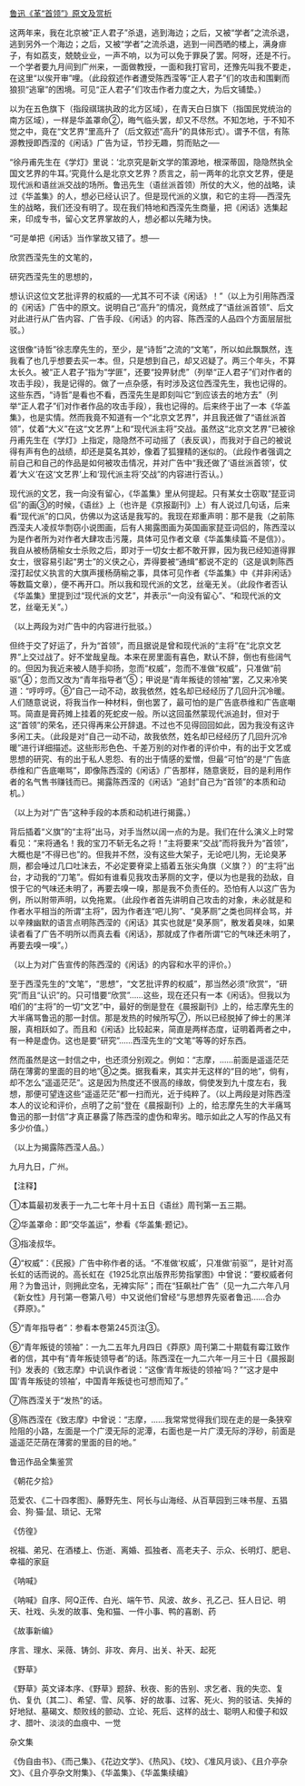 [鲁迅《革“首领”》原文及赏析](https://www.vrrw.net/wx/7782.html)

这两年来，我在北京被“正人君子”杀退，逃到海边；之后，又被“学者”之流杀退，逃到另外一个海边；之后，又被“学者”之流杀退，逃到一间西晒的楼上，满身痱子，有如荔支，兢兢业业，一声不响，以为可以免于罪戾了罢。阿呀，还是不行。一个学者要九月间到广州来，一面做教授，一面和我打官司，还豫先叫我不要走，在这里“以俟开审”哩。（此段叙述作者遭受陈西滢等“正人君子”们的攻击和围剿而狼狈“逃窜”的困境。可见“正人君子”们攻击作者力度之大，为后文铺垫。）



以为在五色旗下（指段祺瑞执政的北方区域），在青天白日旗下（指国民党统治的南方区域），一样是华盖罩命②，晦气临头罢，却又不尽然。不知怎地，于不知不觉之中，竟在“文艺界”里高升了（后文叙述“高升”的具体形式）。谓予不信，有陈源教授即西滢的《闲话》广告为证，节抄无趣，剪而贴之──

“徐丹甫先生在《学灯》里说：‘北京究是新文学的策源地，根深蒂固，隐隐然执全国文艺界的牛耳。’究竟什么是北京文艺界？质言之，前一两年的北京文艺界，便是现代派和语丝派交战的场所。鲁迅先生（语丝派首领）所仗的大义，他的战略，读过《华盖集》的人，想必已经认识了。但是现代派的义旗，和它的主将──西滢先生的战略，我们还没有明了。现在我们特地和西滢先生商量，把《闲话》选集起来，印成专书，留心文艺界掌故的人，想必都以先睹为快。

“可是单把《闲话》当作掌故又错了。想──

欣赏西滢先生的文笔的，

研究西滢先生的思想的，

想认识这位文艺批评界的权威的──尤其不可不读《闲话》！”（以上为引用陈西滢的《闲话》广告中的原文。说明自己“高升”的情况，竟然成了“语丝派首领”、后文对此进行从广告内容、广告手段、《闲话》的内容、陈西滢的人品四个方面层层批驳。）

这很像“诗哲”徐志摩先生的，至少，是“诗哲”之流的“文笔”，所以如此飘飘然，连我看了也几乎想要去买一本。但，只是想到自己，却又迟疑了。两三个年头，不算太长久。被“正人君子”指为“学匪”，还要“投畀豺虎”（列举“正人君子”们对作者的攻击手段），我是记得的。做了一点杂感，有时涉及这位西滢先生，我也记得的。这些东西，“诗哲”是看也不看，西滢先生是即刻叫它“到应该去的地方去”（列举“正人君子”们对作者作品的攻击手段），我也记得的。后来终于出了一本《华盖集》，也是实情。然而我竟不知道有一个“北京文艺界”，并且我还做了“语丝派首领”，仗着“大义”在这“文艺界”上和“现代派主将”交战。虽然这“北京文艺界”已被徐丹甫先生在《学灯》上指定，隐隐然不可动摇了（表反讽），而我对于自己的被说得有声有色的战绩，却还是莫名其妙，像着了狐狸精的迷似的。（此段作者强调之前自己和自己的作品是如何被攻击情况，并对广告中“我还做了‘语丝派首领’，仗着‘大义’在这‘文艺界’上和‘现代派主将’交战”的内容进行否认。）

现代派的文艺，我一向没有留心，《华盖集》里从何提起。只有某女士窃取“琵亚词侣”的画③的时候，《语丝》上（也许是《京报副刊》上）有人说过几句话，后来看“现代派”的口风，仿佛以为这话是我写的。我现在郑重声明：那不是我（之前陈西滢夫人凌叔华剽窃小说图画，后有人揭露图画为英国画家琵亚词侣的，陈西滢以为是作者所为对作者大肆攻击污蔑，具体可见作者文章《华盖集续篇·不是信》）。我自从被杨荫榆女士杀败之后，即对于一切女士都不敢开罪，因为我已经知道得罪女士，很容易引起“男士”的义侠之心，弄得要被“通缉”都说不定的（这是讽刺陈西滢打起仗义执言的大旗声援杨荫榆之事，具体可见作者《华盖集》中《并非闲话》等数篇文章），便不再开口。所以我和现代派的文艺，丝毫无关。（此段作者否认《华盖集》里提到过“现代派的文艺”，并表示“一向没有留心”、“和现代派的文艺，丝毫无关”。）

（以上两段为对广告中的内容进行批驳。）

但终于交了好运了，升为“首领”，而且据说是曾和现代派的“主将”在“北京文艺界”上交过战了。好不堂哉皇哉。本来在房里面有喜色，默认不辞，倒也有些阔气的。但因为我近来被人随手抑扬，忽而“权威”，忽而不准做“权威”，只准做“前驱”④；忽而又改为“青年指导者”⑤；甲说是“青年叛徒的领袖”罢，乙又来冷笑道：“哼哼哼。⑥”自己一动不动，故我依然，姓名却已经经历了几回升沉冷暖。人们随意说说，将我当作一种材料，倒也罢了，最可怕的是广告底恭维和广告底嘲骂。简直是膏药摊上挂着的死蛇皮一般。所以这回虽然蒙现代派追封，但对于这“首领”的荣名，还只得再来公开辞退。不过也不见得回回如此，因为我没有这许多闲工夫。（此段是对“自己一动不动，故我依然，姓名却已经经历了几回升沉冷暖”进行详细描述。这些形形色色、千差万别的对作者的评价中，有的出于文艺或思想的研究、有的出于私人恩怨、有的出于情感的爱憎，但最“可怕”的是“广告底恭维和广告底嘲骂”，即像陈西滢的《闲话》广告那样，随意褒贬，目的是利用作者的名气售书赚钱而已。揭露陈西滢的《闲话》“追封”自己为“首领”的本质和动机。）

（以上为对“广告”这种手段的本质和动机进行揭露。）

背后插着“义旗”的“主将”出马，对手当然以阔一点的为是。我们在什么演义上时常看见：“来将通名！我的宝刀不斩无名之将！”主将要来“交战”而将我升为“首领”，大概也是“不得已也”的。但我并不然，没有这些大架子，无论吧儿狗，无论臭茅厕，都会唾过几口吐沫去，不必定要脊梁上插着五张尖角旗（义旗？）的“主将”出台，才动我的“刀笔”。假如有谁看见我攻击茅厕的文字，便以为也是我的劲敌，自恨于它的气味还未明了，再要去嗅一嗅，那是我不负责任的。恐怕有人以这广告为例，所以附带声明，以免拖累。（此段作者首先讲明自己攻击的对象，未必就是和作者水平相当的所谓“主将”，因为作者连“吧儿狗”、“臭茅厕”之类也同样会骂，并以辛辣幽默的语言点明陈西滢的《闲话》其实也就是“臭茅厕”，散发着臭味，如果读者看了广告不明所以而真去看《闲话》，那就成了作者所谓“它的气味还未明了，再要去嗅一嗅”。）

（以上为对广告宣传的陈西滢的《闲话》的内容和水平的评价。）

至于西滢先生的“文笔”，“思想”，“文艺批评界的权威”，那当然必须“欣赏”，“研究”而且“认识”的。只可惜要“欣赏”……这些，现在还只有一本《闲话》。但我以为咱们的“主将”的一切“文艺”中，最好的倒是登在《晨报副刊》上的，给志摩先生的大半痛骂鲁迅的那一封信。那是发热的时候所写⑦，所以已经脱掉了绅士的黑洋服，真相跃如了。而且和《闲话》比较起来，简直是两样态度，证明着两者之中，有一种是虚伪。这也是要“研究”……西滢先生的“文笔”等等的好东西。

然而虽然是这一封信之中，也还须分别观之。例如：“志摩，……前面是遥遥茫茫荫在薄雾的里面的目的地”⑧之类。据我看来，其实并无这样的“目的地”，倘有，却不怎么“遥遥茫茫”。这是因为热度还不很高的缘故，倘使发到九十度左右，我想，那便可望连这些“遥遥茫茫”都一扫而光，近于纯粹了。（以上两段是对陈西滢本人的议论和评价，点明了之前“登在《晨报副刊》上的，给志摩先生的大半痛骂鲁迅的那一封信”才真正暴露了陈西滢的虚伪和卑劣。暗示如此之人写的作品又有多少价值。）

（以上为揭露陈西滢人品。）

九月九日，广州。





【注释】

①本篇最初发表于一九二七年十月十五日《语丝》周刊第一五三期。

②华盖罩命：即“交华盖运”，参看《华盖集·题记》。

③指凌叔华。

④“权威”：《民报》广告中称作者的话。“不准做‘权威’，只准做‘前驱’”，是针对高长虹的话而说的。高长虹在《1925北京出版界形势指掌图》中曾说：“要权威者何用？为鲁迅计，则拥此空名，无裨实际”；而在“狂飙社广告”（见一九二六年八月《新女性》月刊第一卷第八号）中又说他们曾经“与思想界先驱者鲁迅……合办《莽原》。”

⑤“青年指导者”：参看本卷第245页注③。

⑥“青年叛徒的领袖”：一九二五年九月四日《莽原》周刊第二十期载有霉江致作者的信，其中有“青年叛徒领导者”的话。陈西滢在一九二六年一月三十日《晨报副刊》发表的《致志摩》中讥讽作者说：“这像‘青年叛徒的领袖’吗？”“这才是中国‘青年叛徒的领袖’，中国青年叛徒也可想而知了。”

⑦陈西滢关于“发热”的话。

⑧陈西滢在《致志摩》中曾说：“志摩，……我常常觉得我们现在走的是一条狭窄险阻的小路，左面是一个广漠无际的泥潭，右面也是一片广漠无际的浮砂，前面是遥遥茫茫荫在薄雾的里面的目的地。”

鲁迅作品全集鉴赏

《朝花夕拾》

范爱农、《二十四孝图》、藤野先生、阿长与山海经、从百草园到三味书屋、五猖会、狗·猫·鼠、琐记、无常

《仿徨》

祝福、弟兄、在酒楼上、伤逝、离婚、孤独者、高老夫子、示众、长明灯、肥皂、幸福的家庭

《呐喊》

《呐喊》自序、阿Q正传、白光、端午节、风波、故乡、孔乙己、狂人日记、明天、社戏、头发的故事、兔和猫、一件小事、鸭的喜剧、药

《故事新编》

序言、理水、采薇、铸剑、非攻、奔月、出关、补天、起死

《野草》

《野草》英文译本序、《野草》题辞、秋夜、影的告别、求乞者、我的失恋、复仇、复仇〔其二〕、希望、雪、风筝、好的故事、过客、死火、狗的驳诘、失掉的好地狱、墓碣文、颓败线的颤动、立论、死后、这样的战士、聪明人和傻子和奴才、腊叶、淡淡的血痕中、一觉

杂文集

《伪自由书》、《而己集》、《花边文学》、《热风》、《坟》、《准风月谈》、《且介亭杂文》、《且介亭杂文附集》、《华盖集》、《华盖集续编》

